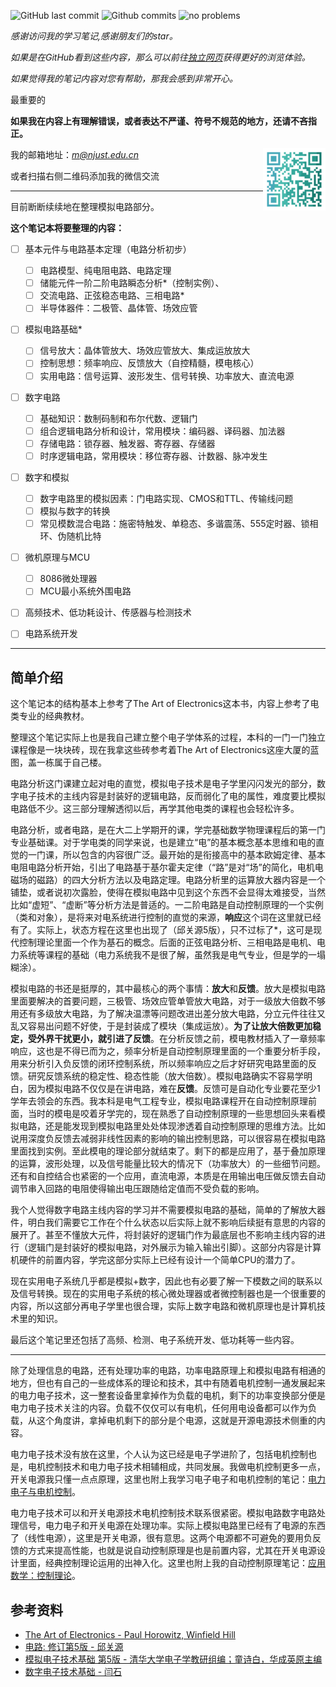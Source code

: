 
![GitHub last commit](https://badgen.net/github/last-commit/Meng2025/electronics/main)
![Github commits](https://badgen.net/github/commits/Meng2025/electronics/main)
![no problems](https://badgen.net/badge/no%20problem/(maybe)/red)

*感谢访问我的学习笔记,感谢朋友们的star。*

*如果是在GitHub看到这些内容，那么可以前往[独立网页](https://xu.yumeng.website/electronics/)获得更好的浏览体验。*

*如果觉得我的笔记内容对您有帮助，那我会感到非常开心。*

最重要的

**如果我在内容上有理解错误，或者表达不严谨、符号不规范的地方，还请不吝指正。**

<img src = "./images/wechat.png" width="100px" align="right">

我的邮箱地址：[*m@njust.edu.cn*]()

或者扫描右侧二维码添加我的微信交流

---

目前断断续续地在整理模拟电路部分。

**这个笔记本将要整理的内容：**
- [ ] 基本元件与电路基本定理（电路分析初步）
  - [ ] 电路模型、纯电阻电路、电路定理
  - [ ] 储能元件一阶二阶电路瞬态分析*（控制实例）、
  - [ ] 交流电路、正弦稳态电路、三相电路*
  - [ ] 半导体器件：二极管、晶体管、场效应管

- [ ] 模拟电路基础*
  - [ ] 信号放大：晶体管放大、场效应管放大、集成运放放大
  - [ ] 控制思想：频率响应、反馈放大（自控精髓，模电核心）
  - [ ] 实用电路：信号运算、波形发生、信号转换、功率放大、直流电源

- [ ] 数字电路
    - [ ] 基础知识：数制码制和布尔代数、逻辑门
    - [ ] 组合逻辑电路分析和设计，常用模块：编码器、译码器、加法器
    - [ ] 存储电路：锁存器、触发器、寄存器、存储器
    - [ ] 时序逻辑电路，常用模块：移位寄存器、计数器、脉冲发生

- [ ] 数字和模拟
  - [ ] 数字电路里的模拟因素：门电路实现、CMOS和TTL、传输线问题
  - [ ] 模拟与数字的转换
  - [ ] 常见模数混合电路：施密特触发、单稳态、多谐震荡、555定时器、锁相环、伪随机比特

- [ ] 微机原理与MCU
  - [ ] 8086微处理器
  - [ ] MCU最小系统外围电路

- [ ] 高频技术、低功耗设计、传感器与检测技术

- [ ] 电路系统开发

---

## 简单介绍

这个笔记本的结构基本上参考了The Art of Electronics这本书，内容上参考了电类专业的经典教材。

整理这个笔记实际上也是我自己建立整个电子学体系的过程，本科的一门一门独立课程像是一块块砖，现在我拿这些砖参考着The Art of Electronics这座大厦的蓝图，盖一栋属于自己楼。

电路分析这门课建立起对电的直觉，模拟电子技术是电子学里闪闪发光的部分，数字电子技术的主线内容是封装好的逻辑电路，反而弱化了电的属性，难度要比模拟电路低不少。这三部分理解透彻以后，再学其他电类的课程也会轻松许多。

电路分析，或者电路，是在大二上学期开的课，学完基础数学物理课程后的第一门专业基础课。对于学电类的同学来说，也是建立“电”的基本概念基本思维和电的直觉的一门课，所以包含的内容很广泛。最开始的是衔接高中的基本欧姆定律、基本电阻电路分析开始，引出了电路基于基尔霍夫定律（“路”是对“场”的简化，电机电磁场的磁路）的四大分析方法以及电路定理。电路分析里的运算放大器内容是一个铺垫，或者说初次露脸，使得在模拟电路中见到这个东西不会显得太难接受，当然比如“虚短”、“虚断”等分析方法是普适的。一二阶电路是自动控制原理的一个实例（类和对象），是将来对电系统进行控制的直觉的来源，**响应**这个词在这里就已经有了。实际上，状态方程在这里也出现了（邱关源5版），只不过标了*，这可是现代控制理论里面一个作为基石的概念。后面的正弦电路分析、三相电路是电机、电力系统等课程的基础（电力系统我不是很了解，虽然我是电气专业，但是学的一塌糊涂）。

模拟电路的书还是挺厚的，其中最核心的两个事情：**放大**和**反馈**。放大是模拟电路里面要解决的首要问题，三极管、场效应管单管放大电路，对于一级放大倍数不够用还有多级放大电路，为了解决温漂等问题改进出差分放大电路，分立元件往往又乱又容易出问题不好使，于是封装成了模块（集成运放）。**为了让放大倍数更加稳定，受外界干扰更小，就引进了反馈**。在分析反馈之前，模电教材插入了一章频率响应，这也是不得已而为之，频率分析是自动控制原理里面的一个重要分析手段，用来分析引入负反馈的闭环控制系统，所以频率响应之后才好研究电路里面的反馈。研究反馈系统的稳定性、稳态性能（放大倍数）。模拟电路确实不容易学明白，因为模拟电路不仅仅是在讲电路，难在**反馈**。反馈可是自动化专业要花至少1学年去领会的东西。我本科是电气工程专业，模拟电路课程开在自动控制原理前面，当时的模电是咬着牙学完的，现在熟悉了自动控制原理的一些思想回头来看模拟电路，还是能发现到模拟电路里处处体现渗透着自动控制原理的思维方法。比如说用深度负反馈去减弱非线性因素的影响的输出控制思路，可以很容易在模拟电路里面找到实例。至此模电的理论部分就结束了。剩下的都是应用了，基于叠加原理的运算，波形处理，以及信号能量比较大的情况下（功率放大）的一些细节问题。还有和自控结合也紧密的一个应用，直流电源，本质是在用输出电压做反馈去自动调节串入回路的电阻使得输出电压跟随给定值而不受负载的影响。

我个人觉得数字电路主线内容的学习并不需要模拟电路的基础，简单的了解放大器件，明白我们需要它工作在个什么状态以后实际上就不影响后续挺有意思的内容的展开了。甚至不懂放大元件，将封装好的逻辑门作为最底层也不影响主线内容的进行（逻辑门是封装好的模拟电路，对外展示为输入输出引脚）。这部分内容是计算机硬件的前置内容，学完这部分实际上已经有设计一个简单CPU的潜力了。

现在实用电子系统几乎都是模拟+数字，因此也有必要了解一下模数之间的联系以及信号转换。现在的实用电子系统的核心微处理器或者微控制器也是一个很重要的内容，所以这部分再电子学里也很合理，实际上数字电路和微机原理也是计算机技术里的知识。

最后这个笔记里还包括了高频、检测、电子系统开发、低功耗等一些内容。

---

除了处理信息的电路，还有处理功率的电路，功率电路原理上和模拟电路有相通的地方，但也有自己的一些成体系的理论和技术，其中有随着电机控制一通发展起来的电力电子技术，这一整套设备里拿掉作为负载的电机，剩下的功率变换部分便是电力电子技术关注的内容。负载不仅仅可以有电机，任何用电设备都可以作为负载，从这个角度讲，拿掉电机剩下的部分是个电源，这就是开源电源技术侧重的内容。

电力电子技术没有放在这里，个人认为这已经是电子学进阶了，包括电机控制也是，电机控制技术和电力电子技术相辅相成，共同发展。我做电机控制更多一点，开关电源我只懂一点点原理，这里也附上我学习电子电子和电机控制的笔记：[电力电子与电机控制](https://xu.yumeng.website/motor-control/)。

电力电子技术可以和开关电源技术电机控制技术联系很紧密。模拟电路数字电路处理信号，电力电子和开关电源在处理功率。实际上模拟电路里已经有了电源的东西了（线性电源），这里是开关电源，很有意思。这两个电源都不可避免的要用负反馈的方式来提高性能，也就是说自动控制原理是也是前置内容，尤其在开关电源设计里面，经典控制理论运用的出神入化。这里也附上我的自动控制原理笔记：[应用数学：控制理论](https://xu.yumeng.website/math/part4/)。


## 参考资料

- [The Art of Electronics - Paul Horowitz, Winfield Hill](https://sg1lib.org/book/2621378/9bb6fa)
- [电路: 修订第5版 - 邱关源](https://sg1lib.org/book/11426662/ceb7fd)
- [模拟电子技术基础 第5版 - 清华大学电子学教研组编；童诗白，华成英原主编](https://sg1lib.org/book/16599034/bb8c3f)
- [数字电子技术基础 - 闫石](https://sg1lib.org/book/14037968/797f47)

